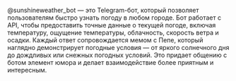 @sunshineweather_bot — это Telegram-бот, который позволяет пользователям быстро узнать погоду в любом городе. Бот работает с API, чтобы предоставить точные данные о текущей погоде, включая температуру, ощущение температуры, облачность, скорость ветра и осадки. Каждый ответ сопровождается мемом с Пепе, который наглядно демонстрирует погодные условия — от яркого солнечного дня до дождливых или снежных погодных условий. Это придает общению с ботом элемент юмора и делает взаимодействие более приятным и интересным.

